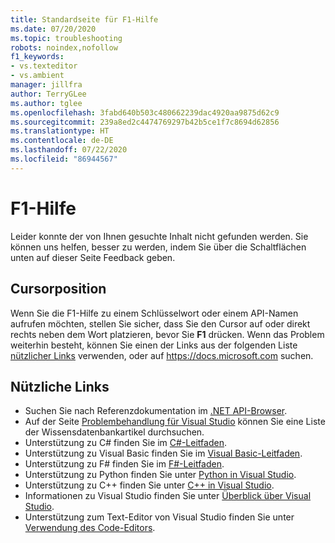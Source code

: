 ```yaml
---
title: Standardseite für F1-Hilfe
ms.date: 07/20/2020
ms.topic: troubleshooting
robots: noindex,nofollow
f1_keywords:
- vs.texteditor
- vs.ambient
manager: jillfra
author: TerryGLee
ms.author: tglee
ms.openlocfilehash: 3fabd640b503c480662239dac4920aa9875d62c9
ms.sourcegitcommit: 239a8ed2c4474769297b42b5ce1f7c8694d62856
ms.translationtype: HT
ms.contentlocale: de-DE
ms.lasthandoff: 07/22/2020
ms.locfileid: "86944567"
---
```

# <a name="f1-help"></a>F1-Hilfe

Leider konnte der von Ihnen gesuchte Inhalt nicht gefunden werden. Sie können uns helfen, besser zu werden, indem Sie über die Schaltflächen unten auf dieser Seite Feedback geben.

## <a name="cursor-position"></a>Cursorposition

Wenn Sie die F1-Hilfe zu einem Schlüsselwort oder einem API-Namen aufrufen möchten, stellen Sie sicher, dass Sie den Cursor auf oder direkt rechts neben dem Wort platzieren, bevor Sie **F1** drücken. Wenn das Problem weiterhin besteht, können Sie einen der Links aus der folgenden Liste [nützlicher Links](#useful-links) verwenden, oder auf https://docs.microsoft.com suchen.

## <a name="useful-links"></a>Nützliche Links

- Suchen Sie nach Referenzdokumentation im [.NET API-Browser](/dotnet/api/).
- Auf der Seite [Problembehandlung für Visual Studio](/troubleshoot/visualstudio/welcome-visual-studio/) können Sie eine Liste der Wissensdatenbankartikel durchsuchen.
- Unterstützung zu C# finden Sie im [C#-Leitfaden](/dotnet/csharp/index).
- Unterstützung zu Visual Basic finden Sie im [Visual Basic-Leitfaden](/dotnet/visual-basic/).
- Unterstützung zu F# finden Sie im [F#-Leitfaden](/dotnet/fsharp/).
- Unterstützung zu Python finden Sie unter [Python in Visual Studio](../../python/overview-of-python-tools-for-visual-studio.md).
- Unterstützung zu C++ finden Sie unter [C++ in Visual Studio](/cpp/visual-cpp-in-visual-studio).
- Informationen zu Visual Studio finden Sie unter [Überblick über Visual Studio](../../get-started/visual-studio-ide.md).
- Unterstützung zum Text-Editor von Visual Studio finden Sie unter [Verwendung des Code-Editors](../../ide/writing-code-in-the-code-and-text-editor.md).
